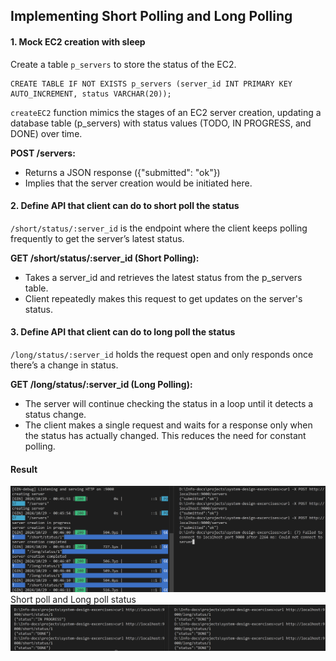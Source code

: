## Implementing Short Polling and Long Polling

#### 1. Mock EC2 creation with sleep
Create a table `p_servers` to store the status of the EC2.
```
CREATE TABLE IF NOT EXISTS p_servers (server_id INT PRIMARY KEY AUTO_INCREMENT, status VARCHAR(20));
```
`createEC2` function mimics the stages of an EC2 server creation, updating a database table (p_servers) with status values (TODO, IN PROGRESS, and DONE) over time. <br>

**POST /servers:**
- Returns a JSON response ({"submitted": "ok"})
- Implies that the server creation would be initiated here.

#### 2. Define API that client can do to short poll the status
`/short/status/:server_id` is the endpoint where the client keeps polling frequently to get the server’s latest status. <br>

**GET /short/status/:server_id (Short Polling):**
- Takes a server_id and retrieves the latest status from the p_servers table.
- Client repeatedly makes this request to get updates on the server's status.

#### 3. Define API that client can do to long poll the status
`/long/status/:server_id` holds the request open and only responds once there’s a change in status. <br>

**GET /long/status/:server_id (Long Polling):**
- The server will continue checking the status in a loop until it detects a status change.
- The client makes a single request and waits for a response only when the status has actually changed. This reduces the need for constant polling.

#### Result

![alt image](../images/long-short-poll-server.png)
Short poll and Long poll status
![alt image](../images/long-short-poll.png)